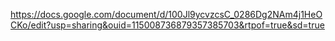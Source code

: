 https://docs.google.com/document/d/100Jl9ycvzcsC_0286Dg2NAm4j1HeOCKo/edit?usp=sharing&ouid=115008736879357385703&rtpof=true&sd=true